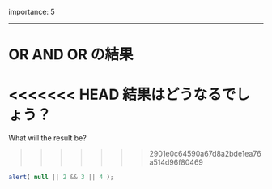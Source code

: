 importance: 5

---

# OR AND OR の結果

<<<<<<< HEAD
結果はどうなるでしょう？
=======
What will the result be?
>>>>>>> 2901e0c64590a67d8a2bde1ea76a514d96f80469

```js
alert( null || 2 && 3 || 4 );
```
